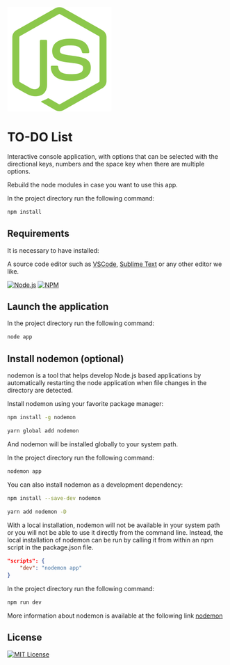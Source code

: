 ![Node](./assets/node.svg)

# TO-DO List

Interactive console application, with options that can be selected with the directional keys, numbers and the space key when there are multiple options.

Rebuild the node modules in case you want to use this app.

In the project directory run the following command:

```bash
npm install
```

## Requirements

It is necessary to have installed:

A source code editor such as [VSCode](https://code.visualstudio.com/), [Sublime Text](https://www.sublimetext.com/) or any other editor we like.

[![Node.js](https://img.shields.io/badge/node-v18.14.1-green)](https://nodejs.org/es) [![NPM](https://img.shields.io/badge/npm-v9.3.1-red)](https://www.npmjs.com/)

## Launch the application

In the project directory run the following command:

```bash
node app
```

## Install nodemon (optional)

nodemon is a tool that helps develop Node.js based applications by automatically restarting the node application when file changes in the directory are detected.

Install nodemon using your favorite package manager:

```bash
npm install -g nodemon
```

```bash
yarn global add nodemon
```

And nodemon will be installed globally to your system path.

In the project directory run the following command:

```bash
nodemon app
```

You can also install nodemon as a development dependency:

```bash
npm install --save-dev nodemon
```

```bash
yarn add nodemon -D
```

With a local installation, nodemon will not be available in your system path or you will not be able to use it directly from the command line. Instead, the local installation of nodemon can be run by calling it from within an npm script in the package.json file.

```json
"scripts": {
    "dev": "nodemon app"
}
```

In the project directory run the following command:

```bash
npm run dev
```

More information about nodemon is available at the following link [nodemon](https://www.npmjs.com/package/nodemon)

## License

[![MIT License](https://img.shields.io/badge/License-MIT-green.svg)](https://choosealicense.com/licenses/mit/)
